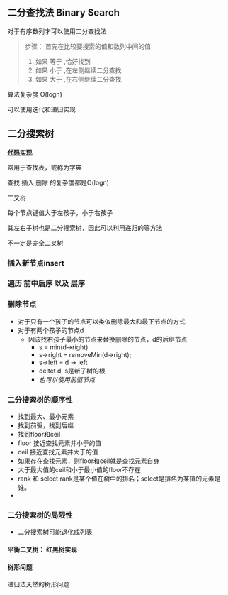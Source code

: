 ## 二分查找法 Binary Search
对于有序数列才可以使用二分查找法
> 步骤：
> 首先在比较要搜索的值和数列中间的值
>   1. 如果 等于 ,恰好找到
>   2. 如果 小于 ,在左侧继续二分查找
>   3. 如果 大于 ,在右侧继续二分查找

算法复杂度 O(logn)

可以使用迭代和递归实现

## 二分搜索树
[**代码实现**](binarysearch.h)

常用于查找表，或称为字典

查找 插入 删除 的复杂度都是O(logn)

二叉树


每个节点键值大于左孩子，小于右孩子

其左右子树也是二分搜索树，因此可以利用递归的等方法

不一定是完全二叉树

### 插入新节点insert

### 遍历 前中后序 以及 层序

### 删除节点
- 对于只有一个孩子的节点可以类似删除最大和最下节点的方式
- 对于有两个孩子的节点d
  - 因该找右孩子最小的节点来替换删除的节点，d的后继节点
    - s = min(d->right)
    - s->right = removeMin(d->right);
    - s->left = d -> left
    - deltet d, s是新子树的根
    - *也可以使用前驱节点*

### 二分搜索树的顺序性
- 找到最大、最小元素
- 找到前驱，找到后继
- 找到floor和ceil
- floor 接近查找元素并小于的值
- ceil 接近查找元素并大于的值
- 如果存在查找元素，则floor和ceil就是查找元素自身
- 大于最大值的ceil和小于最小值的floor不存在
- rank 和 select rank是某个值在树中的排名；select是排名为某值的元素是谁。
- 
### 二分搜索树的局限性
- 二分搜索树可能退化成列表

#### 平衡二叉树： 红黑树实现

#### 树形问题
递归法天然的树形问题


